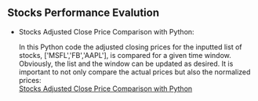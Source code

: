 <h2>Stocks Performance Evalution</h2>
<ul><li>Stocks Adjusted Close Price  Comparison with Python:
<p> In this Python code the adjusted closing prices for the inputted list of stocks, ['MSFL','FB','AAPL'], is compared for a given time window. Obviously, the list and the window can be updated as desired. It is important to not only compare the actual prices but also the normalized prices:<br> <a href='stocks_playground_LI.ipynb'>Stocks Adjusted Close Price Comparison with Python  <a> </p></li></ul>  
